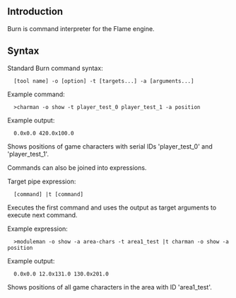 ## Introduction
  Burn is command interpreter for the Flame engine.

## Syntax
  Standard Burn command syntax:
```
  [tool name] -o [option] -t [targets...] -a [arguments...]
```
  Example command:
```
  >charman -o show -t player_test_0 player_test_1 -a position
```
  Example output:
```
  0.0x0.0 420.0x100.0
```
  Shows positions of game characters with serial IDs 'player_test_0' and 'player_test_1'.

  Commands can also be joined into expressions.

  Target pipe expression:
```
  [command] |t [command]
```
  Executes the first command and uses the output as target arguments to execute next command.

  Example expression:
```
  >moduleman -o show -a area-chars -t area1_test |t charman -o show -a position
```
  Example output:
```
  0.0x0.0 12.0x131.0 130.0x201.0
```
  Shows positions of all game characters in the area with ID 'area1_test'.